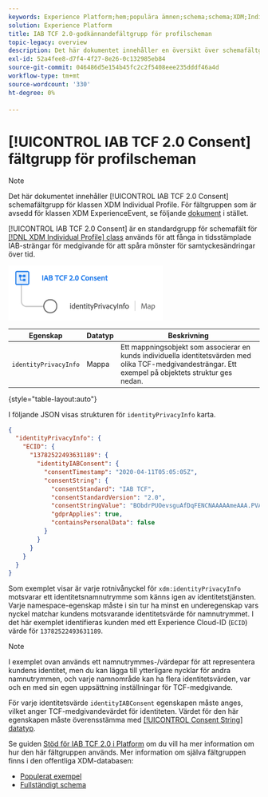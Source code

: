 ```yaml
---
keywords: Experience Platform;hem;populära ämnen;schema;schema;XDM;Individuell profil;fält;scheman;scheman;schemadesign;fältgrupp;iab;tcf;medgivande;
solution: Experience Platform
title: IAB TCF 2.0-godkännandefältgrupp för profilscheman
topic-legacy: overview
description: Det här dokumentet innehåller en översikt över schemafältgruppen IAB TCF 2.0 Consent för klassen XDM Individual Profile.
exl-id: 52a4fee8-d7f4-4f27-8e26-0c132985eb84
source-git-commit: 046486d5e154b45fc2c2f5408eee235dddf46a4d
workflow-type: tm+mt
source-wordcount: '330'
ht-degree: 0%

---
```


# [!UICONTROL IAB TCF 2.0 Consent] fältgrupp för profilscheman

>[!NOTE]
>
>Det här dokumentet innehåller [!UICONTROL IAB TCF 2.0 Consent] schemafältgrupp för klassen XDM Individual Profile. För fältgruppen som är avsedd för klassen XDM ExperienceEvent, se följande [dokument](../event/iab.md) i stället.

[!UICONTROL IAB TCF 2.0 Consent] är en standardgrupp för schemafält för [[!DNL XDM Individual Profile] class](../../classes/individual-profile.md) används för att fånga in tidsstämplade IAB-strängar för medgivande för att spåra mönster för samtyckesändringar över tid.

![](../../images/field-groups/iab-profile.png)

| Egenskap | Datatyp | Beskrivning |
| --- | --- | --- |
| `identityPrivacyInfo` | Mappa | Ett mappningsobjekt som associerar en kunds individuella identitetsvärden med olika TCF-medgivandesträngar. Ett exempel på objektets struktur ges nedan. |

{style=&quot;table-layout:auto&quot;}

I följande JSON visas strukturen för `identityPrivacyInfo` karta.

```json
{
  "identityPrivacyInfo": {
    "ECID": {
      "13782522493631189": {
        "identityIABConsent": {
          "consentTimestamp": "2020-04-11T05:05:05Z",
          "consentString": {
            "consentStandard": "IAB TCF",
            "consentStandardVersion": "2.0",
            "consentStringValue": "BObdrPUOevsguAfDqFENCNAAAAAmeAAA.PVAfDObdrA.DqFENCAmeAENCDA",
            "gdprApplies": true,
            "containsPersonalData": false
          }
        }
      }
    }
  }
}
```

Som exemplet visar är varje rotnivånyckel för `xdm:identityPrivacyInfo` motsvarar ett identitetsnamnutrymme som känns igen av identitetstjänsten. Varje namespace-egenskap måste i sin tur ha minst en underegenskap vars nyckel matchar kundens motsvarande identitetsvärde för namnutrymmet. I det här exemplet identifieras kunden med ett Experience Cloud-ID (`ECID`) värde för `13782522493631189`.

>[!NOTE]
>
>I exemplet ovan används ett namnutrymmes-/värdepar för att representera kundens identitet, men du kan lägga till ytterligare nycklar för andra namnutrymmen, och varje namnområde kan ha flera identitetsvärden, var och en med sin egen uppsättning inställningar för TCF-medgivande.

För varje identitetsvärde `identityIABConsent` egenskapen måste anges, vilket anger TCF-medgivandevärdet för identiteten. Värdet för den här egenskapen måste överensstämma med [[!UICONTROL Consent String] datatyp](../../data-types/consent-string.md).

Se guiden [Stöd för IAB TCF 2.0 i Platform](../../../landing/governance-privacy-security/consent/iab/overview.md) om du vill ha mer information om hur den här fältgruppen används. Mer information om själva fältgruppen finns i den offentliga XDM-databasen:

* [Populerat exempel](https://github.com/adobe/xdm/blob/master/components/fieldgroups/profile/profile-privacy.example.1.json)
* [Fullständigt schema](https://github.com/adobe/xdm/blob/master/components/fieldgroups/profile/profile-privacy.schema.json)
